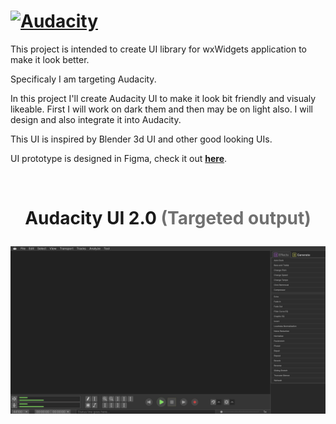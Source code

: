 [![Audacity](https://forum.audacityteam.org/styles/prosilver/theme/images/Audacity-logo_75px_trans_forum.png)](https://www.audacityteam.org) 
=========================


This project is intended to create UI library for wxWidgets application to make it look better.

Specificaly I am targeting Audacity.

In this project I'll create Audacity UI to make it look bit friendly and visualy likeable. First I will work on dark them and then may be on light also. I will design and also integrate it into Audacity.

This UI is inspired by Blender 3d UI and other good looking UIs.

UI prototype is designed in Figma, check it out [**here**](https://www.figma.com/proto/Zl4VzHsBkKzrYqkgyVV4Jv/Audacity-UI-2.0?node-id=2%3A5&scaling=scale-down&page-id=0%3A1&starting-point-node-id=2%3A5&hide-ui=1).


<br>
<h1 align="center">Audacity UI 2.0 <span style="color:#707070">(Targeted output)</span></p>

<div align="center">
<img src="https://github.com/bhadrik/Audacity-UI-2.0/blob/main/Audacity%20UI%202.0/Images/Audacity_UI_2.0.png?raw=true"/>
</div>
